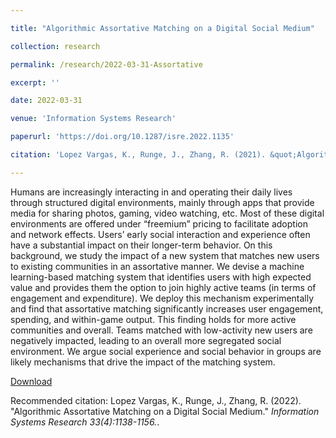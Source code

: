 ```yaml
---

title: "Algorithmic Assortative Matching on a Digital Social Medium"

collection: research

permalink: /research/2022-03-31-Assortative

excerpt: ''

date: 2022-03-31

venue: 'Information Systems Research'

paperurl: 'https://doi.org/10.1287/isre.2022.1135'

citation: 'Lopez Vargas, K., Runge, J., Zhang, R. (2021). &quot;Algorithmic Assortative Matching on a Digital Social Medium.&quot; <i>Information Systems Research 33(4):1138-1156.</i>.'

---
```

Humans are increasingly interacting in and operating their daily lives through structured digital environments, mainly through apps that provide media for sharing photos, gaming, video watching, etc. Most of these digital environments are offered under “freemium” pricing to facilitate adoption and network effects. Users’ early social interaction and experience often have a substantial impact on their longer-term behavior. On this background, we study the impact of a new system that matches new users to existing communities in an assortative manner. We devise a machine learning-based matching system that identifies users with high expected value and provides them the option to join highly active teams (in terms of engagement and expenditure). We deploy this mechanism experimentally and find that assortative matching significantly increases user engagement, spending, and within-game output. This finding holds for more active communities and overall. Teams matched with low-activity new users are negatively impacted, leading to an overall more segregated social environment. We argue social experience and social behavior in groups are likely mechanisms that drive the impact of the matching system.

[Download](https://doi.org/10.1287/isre.2022.1135)

Recommended citation: Lopez Vargas, K., Runge, J., Zhang, R. (2022). &quot;Algorithmic Assortative Matching on a Digital Social Medium.&quot; <i>Information Systems Research 33(4):1138-1156.</i>.
